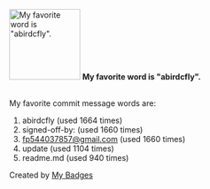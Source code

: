 <img src="https://my-badges.github.io/my-badges/favorite-word.png" alt="My favorite word is &quot;abirdcfly&quot;." title="My favorite word is &quot;abirdcfly&quot;." width="128">
<strong>My favorite word is &quot;abirdcfly&quot;.</strong>
<br><br>

My favorite commit message words are:

1. abirdcfly (used 1664 times)
2. signed-off-by: (used 1660 times)
3. <fp544037857@gmail.com> (used 1660 times)
4. update (used 1104 times)
5. readme.md (used 940 times)


Created by <a href="https://github.com/my-badges/my-badges">My Badges</a>